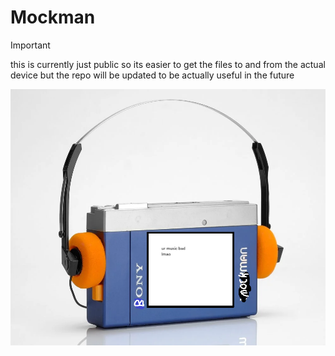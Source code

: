 # Mockman

> [!IMPORTANT]
> this is currently just public so its easier to get the files to and from the actual device but the repo will be updated to be actually useful in the future

![10/10 product](assets/mockman.png)